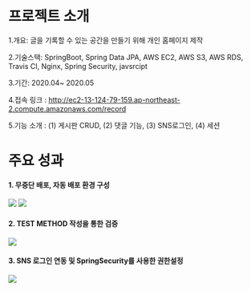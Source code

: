 # 프로젝트 소개

1.개요: 글을 기록할 수 있는 공간을 만들기 위해 개인 홈페이지 제작

2.기술스택: SpringBoot, Spring Data JPA, AWS EC2, AWS S3, AWS RDS, Travis CI, Nginx, Spring Security, javsrcipt

3.기간: 2020.04~ 2020.05

4.접속 링크 : http://ec2-13-124-79-159.ap-northeast-2.compute.amazonaws.com/record

5.기능 소개 : (1) 게시판 CRUD, (2) 댓글 기능, (3) SNS로그인, (4) 세션

# 주요 성과
 
#### 1. 무중단 배포, 자동 배포 환경 구성

 <img src="https://user-images.githubusercontent.com/37204852/82720094-465d7900-9ceb-11ea-996a-0e7644743637.png"/>
 <img src="https://user-images.githubusercontent.com/37204852/82720107-655c0b00-9ceb-11ea-811f-95b719d1e8fb.png"/>
 
#### 2. TEST METHOD 작성을 통한 검증

 <img src="https://user-images.githubusercontent.com/37204852/82720114-74db5400-9ceb-11ea-88fd-2a685fb5328b.png"/>
 
#### 3. SNS 로그인 연동 및 SpringSecurity를 사용한 권한설정

 <img src="https://user-images.githubusercontent.com/37204852/82720146-a5bb8900-9ceb-11ea-9840-c303f36511c9.png"/>
